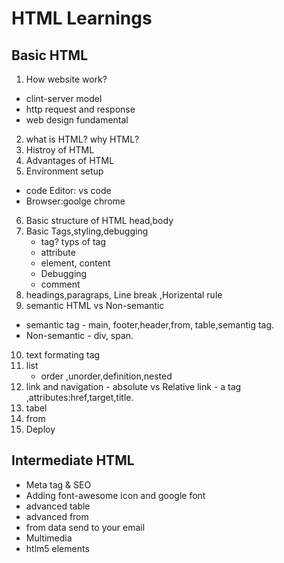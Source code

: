 # HTML Learnings
## Basic HTML
1. How website work?
 - clint-server model
 - http request and response
 - web design fundamental

2. what is HTML? why HTML?
3. Histroy of HTML
4. Advantages of HTML
5. Environment setup
 - code Editor: vs code
 - Browser:goolge chrome
6. Basic structure of HTML
 head,body
7. Basic Tags,styling,debugging
   - tag? typs of tag
   - attribute
   - element, content
   - Debugging
   - comment
8. headings,paragraps, Line break ,Horizental rule
9. semantic HTML vs Non-semantic
 - semantic tag - main, footer,header,from, table,semantig tag.
 - Non-semantic - div, span.
 10. text formating tag
 11. list 
      - order ,unorder,definition,nested
 12. link and navigation
    - absolute vs Relative link
    - a tag ,attributes:href,target,title.
 13. tabel
 14. from
 15. Deploy

 ## Intermediate HTML
  - Meta tag & SEO
  - Adding font-awesome icon and google font
  - advanced table
  - advanced from
  - from data send to your email
  - Multimedia
  - htlm5 elements